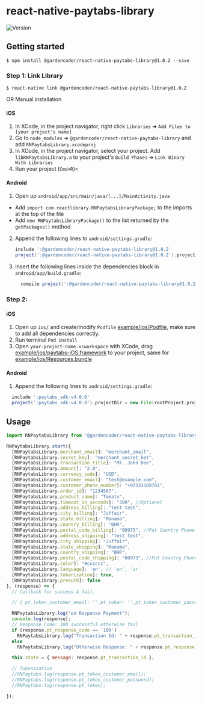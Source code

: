 
# react-native-paytabs-library
![Version](https://img.shields.io/badge/Paytabs%20React%20Native%20library-v1.0.2-green)
## Getting started

`$ npm install @gardencoder/react-native-paytabs-library@1.0.2 --save`

### Step 1: Link Library

`$ react-native link @gardencoder/react-native-paytabs-library@1.0.2`

OR Manual installation

#### iOS

1. In XCode, in the project navigator, right click `Libraries` ➜ `Add Files to [your project's name]`
2. Go to `node_modules` ➜ `@gardencoder/react-native-paytabs-library` and add `RNPaytabsLibrary.xcodeproj`
3. In XCode, in the project navigator, select your project. Add `libRNPaytabsLibrary.a` to your project's `Build Phases` ➜ `Link Binary With Libraries`
4. Run your project (`Cmd+R`)<

#### Android

1. Open up `android/app/src/main/java/[...]/MainActivity.java`
  - Add `import com.reactlibrary.RNPaytabsLibraryPackage;` to the imports at the top of the file
  - Add `new RNPaytabsLibraryPackage()` to the list returned by the `getPackages()` method
2. Append the following lines to `android/settings.gradle`:
  	```groovy
  	include ':@gardencoder/react-native-paytabs-library@1.0.2'
  	project(':@gardencoder/react-native-paytabs-library@1.0.2').projectDir = new File(rootProject.projectDir, 	'../node_modules/@gardencoder/react-native-paytabs-library@1.0.2/android')
  	```
3. Insert the following lines inside the dependencies block in `android/app/build.gradle`:
  	```groovy
      compile project(':@gardencoder/react-native-paytabs-library@1.0.2')
  	```

### Step 2:

#### iOS

1. Open up `ios/` and create/modify `Podfile` [example/ios/Podfile](example/ios/Podfile), make sure to add all dependencies correctly.
2. Run terminal `Pod install`
3. Open `your-project-name.xcworkspace` with XCode, drag [example/ios/paytabs-iOS.framework](example/ios/paytabs-iOS.framework) to your project, same for [example/ios/Resources.bundle](example/ios/Resources.bundle)

#### Android

1. Append the following lines to `android/settings.gradle`:
  ```groovy
    include ':paytabs_sdk-v4.0.0'
    project(':paytabs_sdk-v4.0.0').projectDir = new File(rootProject.projectDir, '../node_modules/@react-native-paytabs-library/android/paytabs_sdk-v4.0.0/')
  ```

## Usage
```javascript
import RNPaytabsLibrary from '@gardencoder/react-native-paytabs-library';

RNPaytabsLibrary.start({
  [RNPaytabsLibrary.merchant_email]: "merchant_email",
  [RNPaytabsLibrary.secret_key]: "merchant_secret_ket",
  [RNPaytabsLibrary.transaction_title]: "Mr. John Doe",
  [RNPaytabsLibrary.amount]: "2.0",
  [RNPaytabsLibrary.currency_code]: "USD",
  [RNPaytabsLibrary.customer_email]: "test@example.com",
  [RNPaytabsLibrary.customer_phone_number]: "+97333109781",
  [RNPaytabsLibrary.order_id]: "1234567",
  [RNPaytabsLibrary.product_name]: "Tomato",
  [RNPaytabsLibrary.timeout_in_seconds]: "300", //Optional
  [RNPaytabsLibrary.address_billing]: "test test",
  [RNPaytabsLibrary.city_billing]: "Juffair",
  [RNPaytabsLibrary.state_billing]: "Manama",
  [RNPaytabsLibrary.country_billing]: "BHR",
  [RNPaytabsLibrary.postal_code_billing]: "00973", //Put Country Phone code if Postal code not available '00973'//
  [RNPaytabsLibrary.address_shipping]: "test test",
  [RNPaytabsLibrary.city_shipping]: "Juffair",
  [RNPaytabsLibrary.state_shipping]: "Manama",
  [RNPaytabsLibrary.country_shipping]: "BHR",
  [RNPaytabsLibrary.postal_code_shipping]: "00973", //Put Country Phone code if Postal
  [RNPaytabsLibrary.color]: "#cccccc",
  [RNPaytabsLibrary.language]: 'en', // 'en', 'ar'
  [RNPaytabsLibrary.tokenization]: true,
  [RNPaytabsLibrary.preauth]: false
}, (response) => {
  // Callback for success & fail.

  // { pt_token_customer_email: '',pt_token: '',pt_token_customer_password: '', pt_transaction_id: '123456',pt_response_code: '100' }

  RNPaytabsLibrary.log("on Response Payment");
  console.log(response);
  // Response Code: 100 successful otherwise fail
  if (response.pt_response_code == '100')
    RNPaytabsLibrary.log("Transaction Id: " + response.pt_transaction_id);
  else
    RNPaytabsLibrary.log("Otherwise Response: " + response.pt_response_code);

  this.state = { message: response.pt_transaction_id };

  // Tokenization
  //RNPaytabs.log(response.pt_token_customer_email);
  //RNPaytabs.log(response.pt_token_customer_password);
  //RNPaytabs.log(response.pt_token);

});
```
